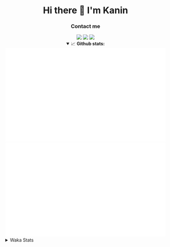 <div align="center">
 <h1>Hi there 👋 I'm Kanin</h1>
 <h3>Contact me</h3>
 <a href="mailto:im@kanin.dev"><img src="https://img.shields.io/badge/gmail-%23D14836.svg?&style=for-the-badge&logo=gmail&logoColor=white"/></a>
 <a href="https://twitter.com/KaninDev"><img src="https://img.shields.io/badge/twitter-%231DA1F2.svg?&style=for-the-badge&logo=twitter&logoColor=white"/></a>
 <a href="https://www.linkedin.com/in/KaninDev"><img src="https://img.shields.io/badge/linkedin-%230077B5.svg?&style=for-the-badge&logo=linkedin&logoColor=white"/></a>
<details open>
  <summary>📈 <b>Github stats:</b></summary>
  <img src="https://github.com/Kanin/Kanin/blob/master/scripts/GitHubStats/generated/overview.svg"/>
  <img src="https://github.com/Kanin/Kanin/blob/master/scripts/GitHubStats/generated/languages.svg"/>
</details>
</div>

<details>
 <summary>Waka Stats</summary>

<!--START_SECTION:waka-->
![Code Time](http://img.shields.io/badge/Code%20Time-1%2C828%20hrs%2056%20mins-blue)

![Profile Views](http://img.shields.io/badge/Profile%20Views-1-blue)

![Lines of code](https://img.shields.io/badge/From%20Hello%20World%20I%27ve%20Written-21%20Thousand%20lines%20of%20code-blue)

**🐱 My GitHub Data** 

> 🏆 59 Contributions in the Year 2022
 > 
> 📦 83.4 kB Used in GitHub's Storage 
 > 
> 🚫 Not Opted to Hire
 > 
> 📜 13 Public Repositories 
 > 
> 🔑 9 Private Repositories  
 > 
**I'm an Early 🐤** 

```text
🌞 Morning    111 commits    ████░░░░░░░░░░░░░░░░░░░░░   17.34% 
🌆 Daytime    234 commits    █████████░░░░░░░░░░░░░░░░   36.56% 
🌃 Evening    151 commits    ██████░░░░░░░░░░░░░░░░░░░   23.59% 
🌙 Night      144 commits    █████░░░░░░░░░░░░░░░░░░░░   22.5%

```
📅 **I'm Most Productive on Monday** 

```text
Monday       119 commits    ████░░░░░░░░░░░░░░░░░░░░░   18.59% 
Tuesday      97 commits     ███░░░░░░░░░░░░░░░░░░░░░░   15.16% 
Wednesday    83 commits     ███░░░░░░░░░░░░░░░░░░░░░░   12.97% 
Thursday     75 commits     ███░░░░░░░░░░░░░░░░░░░░░░   11.72% 
Friday       95 commits     ███░░░░░░░░░░░░░░░░░░░░░░   14.84% 
Saturday     67 commits     ██░░░░░░░░░░░░░░░░░░░░░░░   10.47% 
Sunday       104 commits    ████░░░░░░░░░░░░░░░░░░░░░   16.25%

```


📊 **This Week I Spent My Time On** 

```text
⌚︎ Time Zone: America/New_York

💬 Programming Languages: 
Python                   8 hrs 49 mins       █████████████████████░░░░   86.33% 
virtualenv               43 mins             █░░░░░░░░░░░░░░░░░░░░░░░░   7.03% 
requirements.txt         13 mins             ░░░░░░░░░░░░░░░░░░░░░░░░░   2.21% 
GitIgnore file           6 mins              ░░░░░░░░░░░░░░░░░░░░░░░░░   1.04% 
Log File                 6 mins              ░░░░░░░░░░░░░░░░░░░░░░░░░   0.99%

🔥 Editors: 
PyCharm                  10 hrs 13 mins      █████████████████████████   100.0%

🐱‍💻 Projects: 
Adore                    4 hrs 7 mins        ██████████░░░░░░░░░░░░░░░   40.42% 
TomsBotPyCord            3 hrs 58 mins       █████████░░░░░░░░░░░░░░░░   38.87% 
OhioBot                  2 hrs 4 mins        █████░░░░░░░░░░░░░░░░░░░░   20.29% 
Unknown Project          2 mins              ░░░░░░░░░░░░░░░░░░░░░░░░░   0.35% 
Naila.py                 0 secs              ░░░░░░░░░░░░░░░░░░░░░░░░░   0.06%

💻 Operating System: 
Linux                    10 hrs 13 mins      █████████████████████████   100.0%

```

**I Mostly Code in Python** 

```text
Python                   23 repos            ███████████████████░░░░░░   76.67% 
JavaScript               3 repos             ██░░░░░░░░░░░░░░░░░░░░░░░   10.0% 
Java                     2 repos             █░░░░░░░░░░░░░░░░░░░░░░░░   6.67% 
Kotlin                   1 repo              ░░░░░░░░░░░░░░░░░░░░░░░░░   3.33% 
HTML                     1 repo              ░░░░░░░░░░░░░░░░░░░░░░░░░   3.33%

```


**Timeline**

![Chart not found](https://raw.githubusercontent.com/Kanin/Kanin/master/charts/bar_graph.png) 


 Last Updated on 29/01/2022 14:38:08 UTC
<!--END_SECTION:waka-->
</details>
